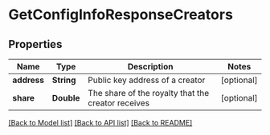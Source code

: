 # GetConfigInfoResponseCreators

## Properties
Name | Type | Description | Notes
------------ | ------------- | ------------- | -------------
**address** | **String** | Public key address of a creator | [optional] 
**share** | **Double** | The share of the royalty that the creator receives | [optional] 

[[Back to Model list]](../README.md#documentation-for-models) [[Back to API list]](../README.md#documentation-for-api-endpoints) [[Back to README]](../README.md)


